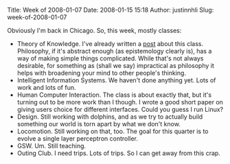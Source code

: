 Title: Week of 2008-01-07
Date: 2008-01-15 15:18
Author: justinnhli
Slug: week-of-2008-01-07

Obviously I'm back in Chicago. So, this week, mostly classes:

-   Theory of Knowledge. I've already written a
    [post](http://ninghui48.blogspot.com/2008/01/computer-science-in-epistemology.html)
    about this class. Philosophy, if it's abstract enough (as
    epistemology clearly is), has a way of making simple things
    complicated. While that's not always desirable, for something as
    (shall we say) impractical as philosophy it helps with broadening
    your mind to other people's thinking.
-   Intelligent Information Systems. We haven't done anything yet. Lots
    of work and lots of fun.
-   Human Computer Interaction. The class is about exactly that, but
    it's turning out to be more work than I though. I wrote a good short
    paper on giving users choice for different interfaces. Could you
    guess I run Linux?
-   Design. Still working with dolphins, and as we try to actually build
    something our world is torn apart by what we don't know.
-   Locomotion. Still working on that, too. The goal for this quarter is
    to evolve a single layer perceptron controller.
-   GSW. Um. Still teaching.
-   Outing Club. I need trips. Lots of trips. So I can get away from
    this crap.

